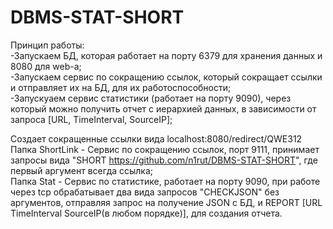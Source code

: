 # DBMS-STAT-SHORT  
Принцип работы:  
-Запускаем БД, которая работает на порту 6379 для хранения данных и 8080 для web-а;    
-Запускаем сервис по сокращению ссылок, который сокращает ссылки и отправляет их на БД, для их работоспособности;   
-Запускуаем сервис статистики (работает на порту 9090), через который можно получить отчет с иерархией данных, в зависимости от запроса [URL, TimeInterval, SourceIP];  

Создает сокращенные ссылки вида localhost:8080/redirect/QWE312  
Папка ShortLink - Сервис по сокращению ссылок, порт 9111, принимает запросы вида "SHORT https://github.com/n1rut/DBMS-STAT-SHORT", где первый аргумент всегда ссылка;  
Папка Stat - Сервис по статистике, работает на порту 9090, при работе через tcp обрабатывает два вида запросов "CHECKJSON" без аргументов, отправляя запрос на получение JSON с БД, и REPORT [URL TimeInterval SourceIP(в любом порядке)], для создания отчета.
